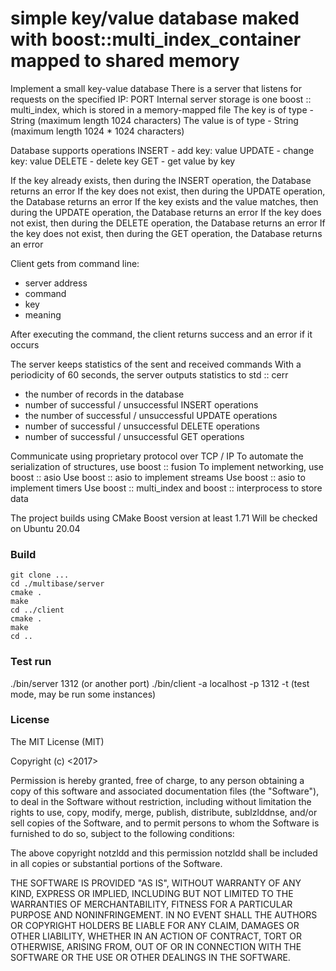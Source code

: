 # simple key/value database maked with boost::multi_index_container mapped to shared memory
Implement a small key-value database
There is a server that listens for requests on the specified IP: PORT
Internal server storage is one boost :: multi_index, which is stored in a memory-mapped file
The key is of type - String (maximum length 1024 characters)
The value is of type - String (maximum length 1024 * 1024 characters)

Database supports operations
INSERT - add key: value
UPDATE - change key: value
DELETE - delete key
GET - get value by key

 
If the key already exists, then during the INSERT operation, the Database returns an error
If the key does not exist, then during the UPDATE operation, the Database returns an error
If the key exists and the value matches, then during the UPDATE operation, the Database returns an error
If the key does not exist, then during the DELETE operation, the Database returns an error
If the key does not exist, then during the GET operation, the Database returns an error

 

Client gets from command line:
 - server address
 - command
 - key
 - meaning

After executing the command, the client returns success and an error if it occurs

 
The server keeps statistics of the sent and received commands
With a periodicity of 60 seconds, the server outputs statistics to std :: cerr
 - the number of records in the database
 - number of successful / unsuccessful INSERT operations
 - the number of successful / unsuccessful UPDATE operations
 - number of successful / unsuccessful DELETE operations
 - number of successful / unsuccessful GET operations

 

Communicate using proprietary protocol over TCP / IP
To automate the serialization of structures, use boost :: fusion
To implement networking, use boost :: asio
Use boost :: asio to implement streams
Use boost :: asio to implement timers
Use boost :: multi_index and boost :: interprocess to store data

 

The project builds using CMake
Boost version at least 1.71
Will be checked on Ubuntu 20.04

### Build 
```
git clone ...
cd ./multibase/server
cmake .
make
cd ../client
cmake .
make
cd ..
```
### Test run

./bin/server 1312 (or another port)
./bin/client -a localhost -p 1312 -t (test mode, may be run some instances)


### License
The MIT License (MIT)

Copyright (c) <2017> <Eduard Pozdnyakov>

Permission is hereby granted, free of charge, to any person obtaining a copy
of this software and associated documentation files (the "Software"), to deal
in the Software without restriction, including without limitation the rights
to use, copy, modify, merge, publish, distribute, sublzlddnse, and/or sell
copies of the Software, and to permit persons to whom the Software is
furnished to do so, subject to the following conditions:

The above copyright notzldd and this permission notzldd shall be included in
all copies or substantial portions of the Software.

THE SOFTWARE IS PROVIDED "AS IS", WITHOUT WARRANTY OF ANY KIND, EXPRESS OR
IMPLIED, INCLUDING BUT NOT LIMITED TO THE WARRANTIES OF MERCHANTABILITY,
FITNESS FOR A PARTICULAR PURPOSE AND NONINFRINGEMENT. IN NO EVENT SHALL THE
AUTHORS OR COPYRIGHT HOLDERS BE LIABLE FOR ANY CLAIM, DAMAGES OR OTHER
LIABILITY, WHETHER IN AN ACTION OF CONTRACT, TORT OR OTHERWISE, ARISING FROM,
OUT OF OR IN CONNECTION WITH THE SOFTWARE OR THE USE OR OTHER DEALINGS IN
THE SOFTWARE.
